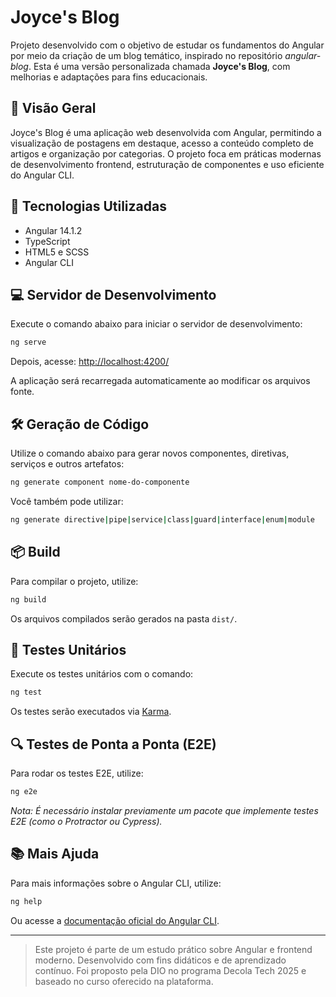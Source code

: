 # Joyce's Blog

Projeto desenvolvido com o objetivo de estudar os fundamentos do Angular por meio da criação de um blog temático, inspirado no repositório *angular-blog*. Esta é uma versão personalizada chamada **Joyce's Blog**, com melhorias e adaptações para fins educacionais.

## 🧠 Visão Geral

Joyce's Blog é uma aplicação web desenvolvida com Angular, permitindo a visualização de postagens em destaque, acesso a conteúdo completo de artigos e organização por categorias. O projeto foca em práticas modernas de desenvolvimento frontend, estruturação de componentes e uso eficiente do Angular CLI.

## 🚀 Tecnologias Utilizadas

- Angular 14.1.2
- TypeScript
- HTML5 e SCSS
- Angular CLI

## 💻 Servidor de Desenvolvimento

Execute o comando abaixo para iniciar o servidor de desenvolvimento:

```bash
ng serve
```

Depois, acesse: [http://localhost:4200/](http://localhost:4200/)

A aplicação será recarregada automaticamente ao modificar os arquivos fonte.

## 🛠️ Geração de Código

Utilize o comando abaixo para gerar novos componentes, diretivas, serviços e outros artefatos:

```bash
ng generate component nome-do-componente
```

Você também pode utilizar:

```bash
ng generate directive|pipe|service|class|guard|interface|enum|module
```

## 📦 Build

Para compilar o projeto, utilize:

```bash
ng build
```

Os arquivos compilados serão gerados na pasta `dist/`.

## 🧪 Testes Unitários

Execute os testes unitários com o comando:

```bash
ng test
```

Os testes serão executados via [Karma](https://karma-runner.github.io).

## 🔍 Testes de Ponta a Ponta (E2E)

Para rodar os testes E2E, utilize:

```bash
ng e2e
```

*Nota: É necessário instalar previamente um pacote que implemente testes E2E (como o Protractor ou Cypress).*

## 📚 Mais Ajuda

Para mais informações sobre o Angular CLI, utilize:

```bash
ng help
```

Ou acesse a [documentação oficial do Angular CLI](https://angular.io/cli).

---

> Este projeto é parte de um estudo prático sobre Angular e frontend moderno. Desenvolvido com fins didáticos e de aprendizado contínuo. Foi proposto pela DIO no programa Decola Tech 2025 e baseado no curso oferecido na plataforma.
